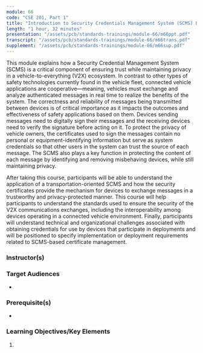 ```yaml
---
module: 66
code: "CSE 201, Part 1"
title: "Introduction to Security Credentials Management System (SCMS) Part 1 of 2 (New 2021)"
length: "1 hour, 32 minutes"
presentation: "/assets/pcb/standards-trainings/module-66/m66ppt.pdf"
transcript: "/assets/pcb/standards-trainings/module-66/m66trans.pdf"
supplement: "/assets/pcb/standards-trainings/module-66/m66sup.pdf"
---
```

This module explains how a Security Credential Management System (SCMS) is a critical component of ensuring trust while maintaining privacy in a vehicle-to-everything (V2X) ecosystem. In contrast to other types of safety technologies currently found in the vehicle fleet, connected vehicle applications are cooperative—meaning, vehicles must exchange and analyze authenticated messages in real time to realize the benefits of the system. The correctness and reliability of messages being transmitted between devices is of critical importance as it impacts the outcomes and effectiveness of safety applications based on them. Devices sending messages need to digitally sign their messages and the receiving devices need to verify the signature before acting on it. To protect the privacy of vehicle owners, the certificates used to sign the messages contain no personal or equipment-identifying information but serve as system credentials so that other users in the system can trust the source of each message. The SCMS also plays a key function in protecting the content of each message by identifying and removing misbehaving devices, while still maintaining privacy.

After taking this course, participants will be able to understand the application of a transportation-oriented SCMS and how the security certificates provide the mechanism for devices to exchange messages in a trustworthy and privacy-protected manner. This course will help participants to understand the standards used to ensure the security of the V2X communications exchanges, including the interoperability among devices operating in a connected vehicle environment. Finally, participants will understand technical and organizational challenges associated with obtaining credentials for use by devices that participate in deployments and will be positioned to specify implementation or deployment requirements related to SCMS-based certificate management.

### Instructor(s)


### Target Audiences
* 

### Prerequisite(s)
* 

### Learning Objectives/Key Elements
1. 